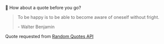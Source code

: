 📣 How about a quote before you go?

> To be happy is to be able to become aware of oneself without fright.
>
> <p>- Walter Benjamin</p>

Quote requested from [Random Quotes API](https://github.com/lukePeavey/quotable)
